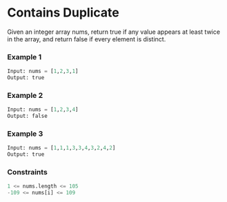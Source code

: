 # Contains Duplicate

Given an integer array nums, return true if any value appears at least twice in the array, and return false if every 
element is distinct.


### Example 1
```python
Input: nums = [1,2,3,1]
Output: true
```

### Example 2
```python
Input: nums = [1,2,3,4]
Output: false
```

### Example 3
```python
Input: nums = [1,1,1,3,3,4,3,2,4,2]
Output: true
```

### Constraints
```python
1 <= nums.length <= 105
-109 <= nums[i] <= 109
```